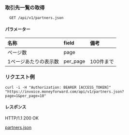 ### 取引先一覧の取得
```
  GET /api/v1/partners.json
```

#### パラメーター
| 名称                  | field    | 備考 |
| :--                   | :--      | :--|
| ページ数              | page     | |
| 1ページあたりの表示数 | per_page | 100件まで |

### リクエスト例
```
curl -i -H "Authorization: BEARER [ACCESS_TOKEN]" "https://invoice.moneyforward.com/api/v1/partners.json?page=1&per_page=10"
```

#### レスポンス
HTTP/1.1 200 OK

[partners.json](./responses/partners.json)
